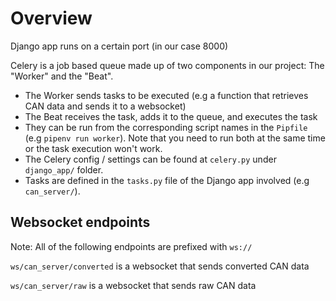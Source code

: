 # Overview
Django app runs on a certain port (in our case 8000)

Celery is a job based queue made up of two components in our project: The "Worker" and the "Beat". 
- The Worker sends tasks to be executed (e.g a function that retrieves CAN data and sends it to a websocket)
- The Beat receives the task, adds it to the queue, and executes the task 
- They can be run from the corresponding script names in the `Pipfile` (e.g `pipenv run worker`). Note that you need to run both at the same time or the task execution won't work.  
- The Celery config / settings can be found at `celery.py` under `django_app/` folder. 
- Tasks are defined in the `tasks.py` file of the Django app involved (e.g `can_server/`). 

## Websocket endpoints

Note: All of the following endpoints are prefixed with `ws://`

`ws/can_server/converted` is a websocket that sends converted CAN data 

`ws/can_server/raw` is a websocket that sends raw CAN data 






